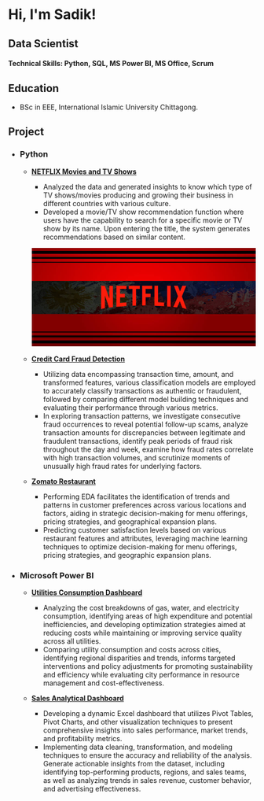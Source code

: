 # Hi, I'm Sadik! 

## Data Scientist

#### Technical Skills: Python, SQL, MS Power BI, MS Office, Scrum

## Education
- BSc in EEE, International Islamic University Chittagong.

## Project
 - ### Python
	- [**NETFLIX Movies and TV Shows**](https://github.com/Sadikctg/Project_3_Netflix_Movies_and_TV_Shows_EDA-)

		- Analyzed the data and generated insights to know which type of TV shows/movies producing and growing their business in different countries with various culture.
		- Developed a movie/TV show recommendation function where users have the capability to search for a specific movie or TV show by its name. Upon entering the title, the system generates recommendations based on similar content. 

		![Netflix Cover](https://github.com/Sadikctg/Project_3_Netflix_Movies_and_TV_Shows_EDA-/blob/main/netflix_page_cover.jpg)

	
	- [**Credit Card Fraud Detection**](https://github.com/Sadikctg/Project_2_Credit_Card_Fraud_Detection)
		- Utilizing data encompassing transaction time, amount, and transformed features, various classification models are employed to accurately classify transactions as authentic or fraudulent, followed by comparing different model building techniques and evaluating their performance through various metrics.
		- In exploring transaction patterns, we investigate consecutive fraud occurrences to reveal potential follow-up scams, analyze transaction amounts for discrepancies between legitimate and fraudulent transactions, identify peak periods of fraud risk throughout the day and week, examine how fraud rates correlate with high transaction volumes, and scrutinize moments of unusually high fraud rates for underlying factors.

	- [**Zomato Restaurant**](https://github.com/Sadikctg/Project_1_Zomato_EDA)
		- Performing EDA facilitates the identification of trends and patterns in customer preferences across various locations and factors, aiding in strategic decision-making for menu offerings, pricing strategies, and geographical expansion plans.
		- Predicting customer satisfaction levels based on various restaurant features and attributes, leveraging machine learning techniques to optimize decision-making for menu offerings, pricing strategies, and geographic expansion plans.

 - ### Microsoft Power BI
	- [**Utilities Consumption Dashboard**](https://github.com/Sadikctg/Project_4_Utilities_Consumption_Dashboard)

		- Analyzing the cost breakdowns of gas, water, and electricity consumption, identifying areas of high expenditure and potential inefficiencies, and developing optimization strategies aimed at reducing costs while maintaining or improving service quality across all utilities.
		- Comparing utility consumption and costs across cities, identifying regional disparities and trends, informs targeted interventions and policy adjustments for promoting sustainability and efficiency while evaluating city performance in resource management and cost-effectiveness.

	- [**Sales Analytical Dashboard**](https://github.com/Sadikctg/Project_6_Sales_Dashboard_with_PowerBI)

		- Developing a dynamic Excel dashboard that utilizes Pivot Tables, Pivot Charts, and other visualization techniques to present comprehensive insights into sales performance, market trends, and profitability metrics.
		- Implementing data cleaning, transformation, and modeling techniques to ensure the accuracy and reliability of the analysis. Generate actionable insights from the dataset, including identifying top-performing products, regions, and sales teams, as well as analyzing trends in sales revenue, customer behavior, and advertising effectiveness.


